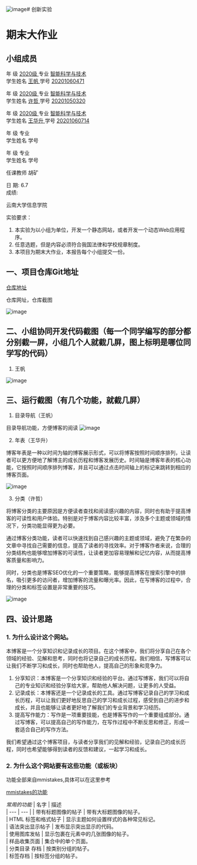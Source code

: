![image](https://github.com/TheBrainery/TheBrainery.github.io/assets/96096907/565af37c-8d3c-4214-80b2-e049f7da4dce)# 创新实验
# 期末大作业 



## 小组成员
 
年    级   <u>   2020级   </u>   专业 <u>   智能科学与技术   </u>             
学生姓名   <u>   王帆   </u>      学号  <u>   20201060471   </u>  
   
年    级   <u>   2020级   </u>   专业 <u>   智能科学与技术   </u>             
学生姓名   <u>   许哲   </u>      学号  <u>   20201050320   </u>  

年    级   <u>   2020级   </u>   专业 <u>    智能科学与技术  </u>             
学生姓名   <u>   王华升   </u>    学号  <u>   20201060714   </u>  

年    级   <u>      </u>   专业 <u>      </u>             
学生姓名   <u>      </u>      学号  <u>      </u>  

年    级   <u>      </u>   专业 <u>      </u>             
学生姓名   <u>      </u>      学号  <u>      </u>  


任课教师  胡矿         

日   期:   6.7  
成绩:                     





云南大学信息学院



实验要求：
1. 本实验为以小组为单位，开发一个静态网站，或者开发一个动态Web应用程序。
2. 任意选题，但是内容必须符合我国法律和学校规章制度。
3. 本项目为期末大作业，本报告每个小组提交一份。


## 一、项目仓库Git地址

[仓库地址](https://github.com/TheBrainery/TheBrainery.github.io)

仓库网址，仓库截图

![image](https://github.com/TheBrainery/TheBrainery.github.io/assets/96096907/a0d64ae9-15b2-4f63-930f-a978a1279d51)

## 二、小组协同开发代码截图（每一个同学编写的部分都分别截一屏，小组几个人就截几屏，图上标明是哪位同学写的代码）
1. 王帆

![image](https://github.com/TheBrainery/TheBrainery.github.io/assets/96096907/4fdbbcb8-d5a4-40ef-b27b-497ab1763b0c)

## 三、运行截图（有几个功能，就截几屏）
1. 目录导航（王帆）

目录导航功能，方便博客的阅读
![image](https://github.com/TheBrainery/TheBrainery.github.io/assets/96096907/428304e7-bfbb-45ba-98ed-25d5cc2e6900)

2. 年表（王华升）

博客年表是一种以时间为轴的博客展示形式，可以将博客按照时间顺序排列，让读者可以更方便地了解博主的成长历程和博客发展历史。时间轴是博客年表的核心功能，它按照时间顺序排列博客，并且可以通过点击时间轴上的标记来跳转到相应的博客页面。

![image](https://github.com/TheBrainery/TheBrainery.github.io/assets/117972028/25489fac-8241-4657-9d14-b56261f93a3a)

3. 分类（许哲）

将博客分类的主要原因是方便读者查找和阅读感兴趣的内容，同时也有助于提高博客的可读性和用户体验。特别是对于博客内容比较丰富，涉及多个主题或领域的情况下，分类功能显得更为必要。

通过博客分类功能，读者可以快速找到自己感兴趣的主题或领域，避免了在繁杂的文章中寻找自己需要的信息，提高了读者的寻找效率。对于博客作者来说，合理的分类结构也能够增加博客的可读性，让读者更加容易理解和记忆内容，从而提高博客质量和影响力。

同时，分类也是博客SEO优化的一个重要策略，能够提高博客在搜索引擎中的排名，吸引更多的访问者，增加博客的流量和曝光率。因此，在写博客的过程中，合理的分类和标签设置是非常重要的技巧。

![image](https://github.com/TheBrainery/TheBrainery.github.io/assets/127275795/9684c415-5777-4a4c-b385-bb96d56d7ac4)

## 四、设计思路

### 1. 为什么设计这个网站。

本博客是一个分享知识和记录成长的项目。在这个博客中，我们将分享自己在各个领域的经验、见解和思考，同时也将记录自己的成长历程。我们相信，写博客可以让我们不断学习和成长，同时也帮助他人，提高自己的形象和竞争力。

1. 分享知识：本博客是一个分享知识和经验的平台。通过写博客，我们可以将自己的专业知识和经验分享给大家，帮助他人解决问题，让更多的人受益。
2. 记录成长：本博客还是一个记录成长的工具。通过写博客记录自己的学习和成长历程，可以让我们更好地反思自己的学习和成长过程，感受到自己的进步和成长，并且也能够让读者更好地了解我们的专业背景和学习经历。
3. 提高写作能力：写作是一项重要技能，也是博客写作的一个重要组成部分。通过写博客，可以提高自己的写作能力，在写作过程中不断反思和修正，形成一套适合自己的写作方法。

我们希望通过这个博客项目，与读者分享我们的见解和经验，记录自己的成长历程，同时也希望能够得到读者的反馈和建议，一起学习和成长。

### 2. 为什么这个网站要有这些功能（或板块）

功能全部来自mmistakes,具体可以在这里参考

[mmistakes的功能](https://mmistakes.github.io/minimal-mistakes/about/)

*常用的功能*
| 名字                | 描述                                                                                                                                                  
| --- | --- | 
| 带有标题图像的帖子  | 带有大标题图像的帖子。             
| HTML 标签和格式帖子 | 显示主题如何设置样式的各种常见标记。                                                                           
| 语法突出显示帖子    | 发布显示突出显示的代码。                                                                                                  
| 使用图库发帖        | 显示包裹在元素中的几张图像的帖子。                                                                                              
| 样品收集页面        | 集合中的单个页面。                                                                                                                                
| 分类目录 存档       | 按类别分组的帖子。                                                                                                                                
| 标签存档            | 按标签分组的帖子。     




